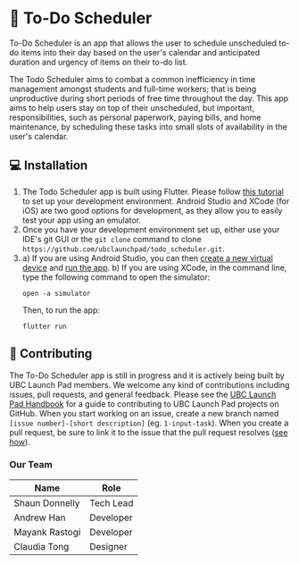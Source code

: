 # :calendar: To-Do Scheduler

To-Do Scheduler is an app that allows the user to schedule unscheduled to-do items into their day based on the user's calendar and anticipated duration and urgency of items on their to-do list. 

The Todo Scheduler aims to combat a common inefficiency in time management amongst students and full-time workers; that is being unproductive during short periods of free time throughout the day. This app aims to help users stay on top of their unscheduled, but important, responsibilities, such as personal paperwork, paying bills, and home maintenance, by scheduling these tasks into small slots of availability in the user's calendar.


## :computer: Installation

1. The Todo Scheduler app is built using Flutter. Please follow [this tutorial](https://flutter.dev/docs/get-started/install) to set up your development environment. Android Studio and XCode (for iOS) are two good options for development, as they allow you to easily test your app using an emulator.
2. Once you have your development environment set up, either use your IDE's git GUI or the `git clone` command to clone `https://github.com/ubclaunchpad/todo_scheduler.git`. 
3. a) If you are using Android Studio, you can then [create a new virtual device](https://developer.android.com/studio/run/managing-avds) and [run the app](https://flutter.dev/docs/get-started/test-drive?tab=androidstudio#run-the-app). 
   b) If you are using XCode, in the command line, type the following command to open the simulator:
    <pre><code>open -a simulator</code></pre> 
    Then, to run the app: 
    <pre><code>flutter run</code></pre>

## :raising_hand: Contributing

The To-Do Scheduler app is still in progress and it is actively being built by UBC Launch Pad members. We welcome any kind of contributions including issues, pull requests, and general feedback. Please see the [UBC Launch Pad Handbook](https://docs.ubclaunchpad.com/resources/git-workflow) for a guide to contributing to UBC Launch Pad projects on GitHub. When you start working on an issue, create a new branch named `[issue number]-[short description]` (eg. `1-input-task`). When you create a pull request, be sure to link it to the issue that the pull request resolves ([see how](https://docs.github.com/en/free-pro-team@latest/github/managing-your-work-on-github/linking-a-pull-request-to-an-issue)).


### Our Team
| Name | Role |
|------|------|
| Shaun Donnelly | Tech Lead |
| Andrew Han | Developer |
| Mayank Rastogi | Developer |
| Claudia Tong | Designer |
